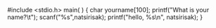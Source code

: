#include <stdio.h>
main( )
{
   char yourname[100];
   printf("What is your name?\t");
   scanf("%s",natsirisak);
   printf("hello, %s\n", natsirisak);
}
